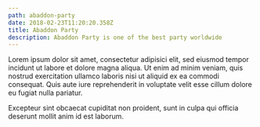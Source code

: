 ```yaml
---
path: abaddon-party
date: 2018-02-23T11:20:20.358Z
title: Abaddon Party
description: Abaddon Party is one of the best party worldwide
---
```

Lorem ipsum dolor sit amet, consectetur adipisici elit, sed eiusmod tempor incidunt ut labore et dolore magna aliqua. Ut enim ad minim veniam, quis nostrud exercitation ullamco laboris nisi ut aliquid ex ea commodi consequat. Quis aute iure reprehenderit in voluptate velit esse cillum dolore eu fugiat nulla pariatur.

Excepteur sint obcaecat cupiditat non proident, sunt in culpa qui officia deserunt mollit anim id est laborum.